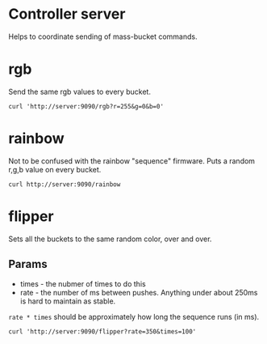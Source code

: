 # Controller server

Helps to coordinate sending of mass-bucket commands.

# rgb

Send the same rgb values to every bucket.

```
curl 'http://server:9090/rgb?r=255&g=0&b=0'
```

# rainbow

Not to be confused with the rainbow "sequence" firmware.  Puts a random r,g,b value on every bucket.

```
curl http://server:9090/rainbow
```

# flipper

Sets all the buckets to the same random color, over and over.

## Params
* times - the nubmer of times to do this
* rate - the number of ms between pushes.  Anything under about 250ms is hard to maintain as stable.  

`rate * times` should be approximately how long the sequence runs (in ms).

```
curl 'http://server:9090/flipper?rate=350&times=100'
```
